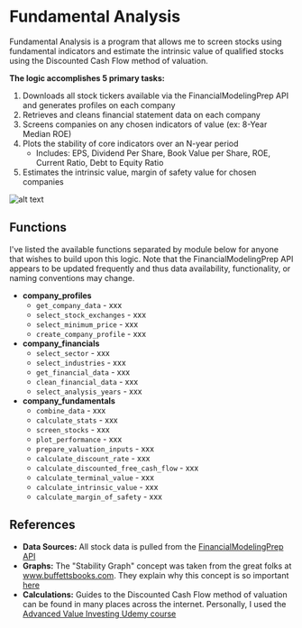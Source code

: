 # Fundamental Analysis
Fundamental Analysis is a program that allows me to screen stocks using fundamental indicators and estimate the intrinsic value of qualified stocks using the Discounted Cash Flow method of valuation.

**The logic accomplishes 5 primary tasks:**

1. Downloads all stock tickers available via the FinancialModelingPrep API and generates profiles on each company
2. Retrieves and cleans financial statement data on each company
3. Screens companies on any chosen indicators of value (ex: 8-Year Median ROE)
4. Plots the stability of core indicators over an N-year period
    - Includes: EPS, Dividend Per Share, Book Value per Share, ROE, Current Ratio, Debt to Equity Ratio
5. Estimates the intrinsic value, margin of safety value for chosen companies

![alt text](https://github.com/hjones20/fundamental-analysis/blob/master/fundamental/images/EPS-scaled.png?raw=true)

## Functions
I've listed the available functions separated by module below for anyone that wishes to build upon this logic. Note that the FinancialModelingPrep API appears to be updated frequently and thus data availability, functionality, or naming conventions may change. <br/>
- **company_profiles**
    - `get_company_data` - xxx
    - `select_stock_exchanges` - xxx
    - `select_minimum_price` - xxx
    - `create_company_profile` - xxx
- **company_financials**
    - `select_sector` - xxx
    - `select_industries` - xxx
    - `get_financial_data` - xxx
    - `clean_financial_data` - xxx
    - `select_analysis_years` - xxx
- **company_fundamentals**
    - `combine_data` - xxx
    - `calculate_stats` - xxx
    - `screen_stocks` - xxx
    - `plot_performance` - xxx
    - `prepare_valuation_inputs` - xxx
    - `calculate_discount_rate` - xxx
    - `calculate_discounted_free_cash_flow` - xxx
    - `calculate_terminal_value` - xxx
    - `calculate_intrinsic_value` - xxx
    - `calculate_margin_of_safety` - xxx


## References
- **Data Sources:** All stock data is pulled from the <a href="https://financialmodelingprep.com/developer/docs/" target="_blank">FinancialModelingPrep API</a>
- **Graphs:** The "Stability Graph" concept was taken from the great folks at <a href="https://www.buffettsbooks.com/" target="_blank">www.buffettsbooks.com</a>. They explain why this concept is so important <a href="https://www.buffettsbooks.com/how-to-invest-in-stocks/intermediate-course/lesson-20" target="_blank">here</a>
- **Calculations:** Guides to the Discounted Cash Flow method of valuation can be found in many places across the internet. Personally, I used the <a href="https://www.udemy.com/course/advanced-value-investing" target="_blank">Advanced Value Investing Udemy course</a> 
